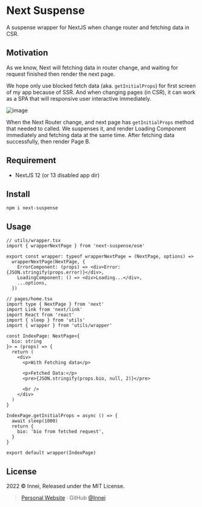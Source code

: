 # Next Suspense

A suspense wrapper for NextJS when change router and fetching data in CSR.

## Motivation

As we know, Next will fetching data in router change, and waiting for request finished then render the next page.

We hope only use blocked fetch data (aka. `getInitialProps`) for first screen of my app because of SSR. And when changing pages (in CSR), it can work as a SPA that will responsive user interactive immediately.

![image](https://user-images.githubusercontent.com/41265413/210218632-31a542b3-2639-477b-88ec-ad83db32af5f.png)


When the Next Router change, and next page has `getInitialProps` method that needed to called. We suspenses it, and render Loading Component immediately and fetching data at the same time. After fetching data successfully, then render Page B.

## Requirement

- NextJS 12 (or 13 disabled app dir)

## Install

```
npm i next-suspense
```

## Usage

```tsx
// utils/wrapper.tsx
import { wrapperNextPage } from 'next-suspense/esm'

export const wrapper: typeof wrapperNextPage = (NextPage, options) =>
  wrapperNextPage(NextPage, {
    ErrorComponent: (props) => <div>Error: {JSON.stringify(props.error)}</div>,
    LoadingComponent: () => <div>Loading...</div>,
    ...options,
  })

// pages/home.tsx
import type { NextPage } from 'next'
import Link from 'next/link'
import React from 'react'
import { sleep } from 'utils'
import { wrapper } from 'utils/wrapper'

const IndexPage: NextPage<{
  bio: string
}> = (props) => {
  return (
    <div>
      <p>With Fetching data</p>

      <p>Fetched Data:</p>
      <pre>{JSON.stringify(props.bio, null, 2)}</pre>

      <br />
    </div>
  )
}

IndexPage.getInitialProps = async () => {
  await sleep(1000)
  return {
    bio: 'bio from fetched request',
  }
}

export default wrapper(IndexPage)

```

## License

2022 © Innei, Released under the MIT License.

> [Personal Website](https://innei.ren/) · GitHub [@Innei](https://github.com/innei/)
